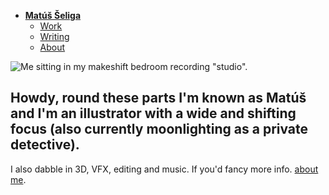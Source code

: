 - [**Matúš Šeliga**](./) <!-- Use `index.md` as well. `./` is a shortcut back to your home page `index.md` -->
    - [Work](work/index.md)
    - [Writing](writing/index.md)
    - [About](about.md)

![Me sitting in my makeshift bedroom recording "studio".](img/re.jpg)

## Howdy, round these parts I'm known as Matúš and I'm an illustrator with a wide and shifting focus (also currently moonlighting as a private detective).

I also dabble in 3D, VFX, editing and music. If you'd fancy more info. [about me](about.md).
